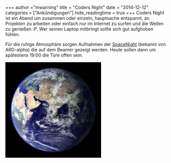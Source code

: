 +++
author ="mwarning"
title = "Coders Night"
date = "2014-12-12"
categories = ["Ankündigungen"]
hide_readingtime = true
+++
Coders Night ist ein Abend um zusammen oder einzeln, hauptsache entspannt, an Projekten zu arbeiten oder einfach nur im Internet zu surfen und die Wellen zu genießen :P. Wer seinen Laptop mitbringt sollte sich gut aufghoben fühlen.

Für die ruhige Atmosphäre sorgen Aufnahmen der [SpaceNight](https://www.youtube.com/watch?v=CpznCSeqMxw) (bekannt von ARD-alpha) die auf dem Beamer gezeigt werden. Heute sollen dann um spätestens
19:00 die Türe offen sein.

[![Earth_Eastern_Hemisphere](Earth_Eastern_Hemisphere-300x300.jpg)](Earth_Eastern_Hemisphere.jpg)
